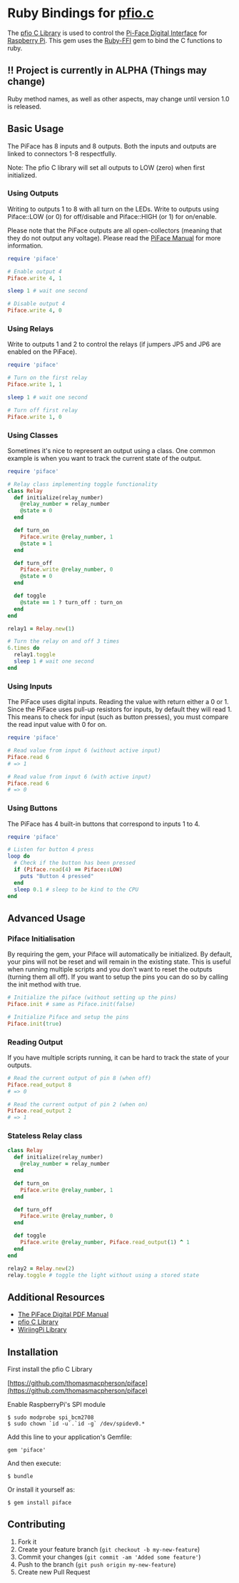 # Ruby Bindings for [pfio.c](https://github.com/thomasmacpherson/piface/tree/master/c)

The [pfio C Library](https://github.com/thomasmacpherson/piface/blob/master/c/) is used to control the [Pi-Face Digital Interface](http://pi.cs.man.ac.uk/interface.htm) for [Raspberry Pi](http://www.raspberrypi.org/). This gem uses the [Ruby-FFI](https://github.com/ffi/ffi) gem to bind the C functions to ruby.

## !! Project is currently in ALPHA (Things may change)
Ruby method names, as well as other aspects, may change until version 1.0 is released.

## Basic Usage

The PiFace has 8 inputs and 8 outputs. Both the inputs and outputs are linked to connectors 1-8 respectfully.

Note: The pfio C library will set all outputs to LOW (zero) when first initialized.

### Using Outputs
Writing to outputs 1 to 8 with all turn on the LEDs. Write to outputs using Piface::LOW (or 0) for off/disable and Piface::HIGH (or 1) for on/enable.

Please note that the PiFace outputs are all open-collectors (meaning that they do not output any voltage). Please read the [PiFace Manual](http://www.farnell.com/datasheets/1684425.pdf) for more information.

```ruby
require 'piface'

# Enable output 4
Piface.write 4, 1

sleep 1 # wait one second

# Disable output 4
Piface.write 4, 0
```

### Using Relays
Write to outputs 1 and 2 to control the relays (if jumpers JP5 and JP6 are enabled on the PiFace).
```ruby
require 'piface'

# Turn on the first relay
Piface.write 1, 1

sleep 1 # wait one second

# Turn off first relay
Piface.write 1, 0
```

### Using Classes
Sometimes it's nice to represent an output using a class. One common example is when you want to track the current state of the output.
```ruby
require 'piface'

# Relay class implementing toggle functionality
class Relay
  def initialize(relay_number)
    @relay_number = relay_number
    @state = 0
  end

  def turn_on
    Piface.write @relay_number, 1
    @state = 1
  end

  def turn_off
    Piface.write @relay_number, 0
    @state = 0
  end

  def toggle
    @state == 1 ? turn_off : turn_on
  end
end

relay1 = Relay.new(1)

# Turn the relay on and off 3 times
6.times do
  relay1.toggle
  sleep 1 # wait one second
end
```

### Using Inputs
The PiFace uses digital inputs. Reading the value with return either a 0 or 1. Since the PiFace uses pull-up resistors for inputs, by default they will read 1. This means to check for input (such as button presses), you must compare the read input value with 0 for on.
```ruby
require 'piface'

# Read value from input 6 (without active input)
Piface.read 6
# => 1

# Read value from input 6 (with active input)
Piface.read 6
# => 0
```

### Using Buttons
The PiFace has 4 built-in buttons that correspond to inputs 1 to 4.
```ruby
require 'piface'

# Listen for button 4 press
loop do
  # Check if the button has been pressed
  if (Piface.read(4) == Piface::LOW)
    puts "Button 4 pressed"
  end
  sleep 0.1 # sleep to be kind to the CPU
end
```

## Advanced Usage

### Piface Initialisation
By requiring the gem, your Piface will automatically be initialized. By default, your pins will not be reset and will remain in the existing state. This is useful when running multiple scripts and you don't want to reset the outputs (turning them all off). If you want to setup the pins you can do so by calling the init method with true.
```ruby
# Initialize the piface (without setting up the pins)
Piface.init # same as Piface.init(false)

# Initialize Piface and setup the pins
Piface.init(true)
```

### Reading Output
If you have multiple scripts running, it can be hard to track the state of your outputs.
```ruby
# Read the current output of pin 8 (when off)
Piface.read_output 8
# => 0

# Read the current output of pin 2 (when on)
Piface.read_output 2
# => 1
```

### Stateless Relay class
```ruby
class Relay
  def initialize(relay_number)
    @relay_number = relay_number
  end

  def turn_on
    Piface.write @relay_number, 1
  end

  def turn_off
    Piface.write @relay_number, 0
  end

  def toggle
    Piface.write @relay_number, Piface.read_output(1) ^ 1
  end
end

relay2 = Relay.new(2)
relay.toggle # toggle the light without using a stored state
```

## Additional Resources
* [The PiFace Digital PDF Manual](http://www.farnell.com/datasheets/1684425.pdf)
* [pfio C Library](https://github.com/thomasmacpherson/piface/blob/master/c/)
* [WiriingPi Library](https://github.com/WiringPi/WiringPi)

## Installation

First install the pfio C Library

[https://github.com/thomasmacpherson/piface](https://github.com/thomasmacpherson/piface)

Enable RaspberryPi's SPI module

    $ sudo modprobe spi_bcm2708
    $ sudo chown `id -u`.`id -g` /dev/spidev0.*

Add this line to your application's Gemfile:

    gem 'piface'

And then execute:

    $ bundle

Or install it yourself as:

    $ gem install piface


## Contributing

1. Fork it
2. Create your feature branch (`git checkout -b my-new-feature`)
3. Commit your changes (`git commit -am 'Added some feature'`)
4. Push to the branch (`git push origin my-new-feature`)
5. Create new Pull Request

